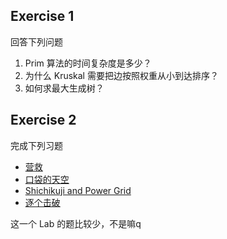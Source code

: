 ## Exercise 1

回答下列问题

1. Prim 算法的时间复杂度是多少？
2. 为什么 Kruskal 需要把边按照权重从小到达排序？
3. 如何求最大生成树？

## Exercise 2

完成下列习题

- [营救](https://vjudge.net/problem/%E6%B4%9B%E8%B0%B7-P1396)
- [口袋的天空](https://vjudge.net/problem/%E6%B4%9B%E8%B0%B7-P1195)
- [Shichikuji and Power Grid](https://vjudge.net/problem/CodeForces-1245D#author=DeepSeek_zh)
- [逐个击破](https://vjudge.net/problem/%E6%B4%9B%E8%B0%B7-P2700)

这一个 Lab 的题比较少，不是嘛q